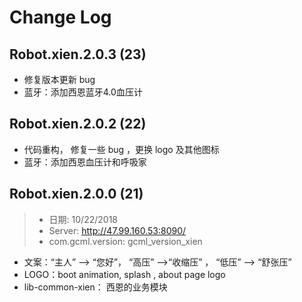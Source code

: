 # Change Log

## Robot.xien.2.0.3 (23)

- 修复版本更新 bug 
- 蓝牙：添加西恩蓝牙4.0血压计

## Robot.xien.2.0.2 (22)

- 代码重构， 修复一些 bug ，更换 logo 及其他图标 
- 蓝牙：添加西恩血压计和呼吸家

## Robot.xien.2.0.0 (21)

> - 日期:  10/22/2018
> - Server:  http://47.99.160.53:8090/
> - com.gcml.version:  gcml_version_xien

- 文案：“主人” --> “您好”， “高压” -->“收缩压” ， “低压” --> “舒张压”
- LOGO：boot animation, splash , about page logo
- lib-common-xien： 西恩的业务模块